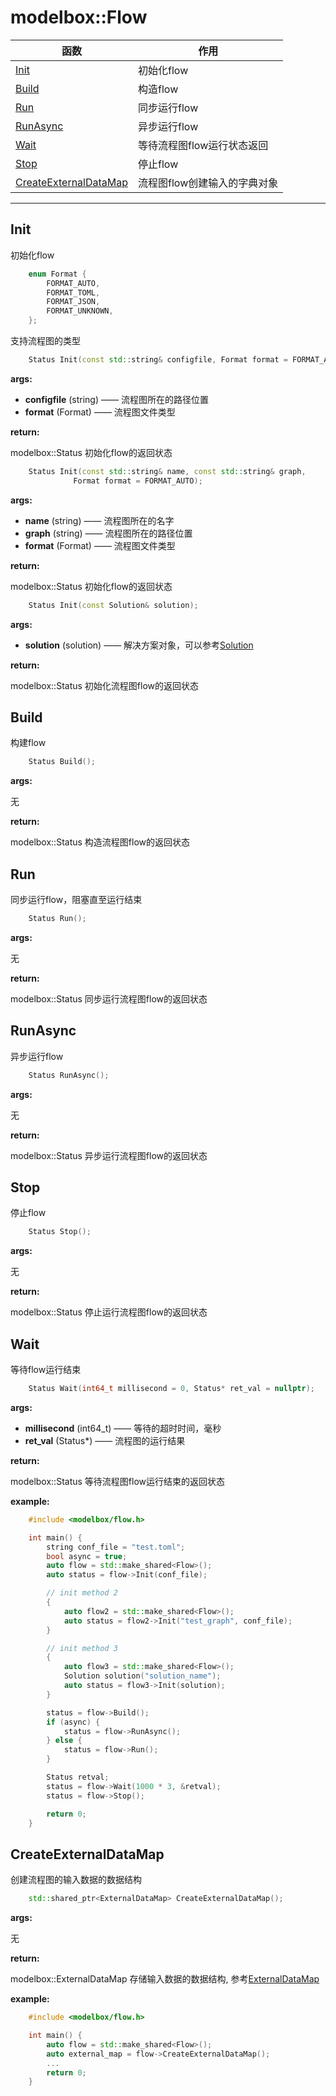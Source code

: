 # modelbox::Flow

|函数|作用|
|-|-|
|[Init](#init)|初始化flow|
|[Build](#build)|构造flow|
|[Run](#run)|同步运行flow|
|[RunAsync](#runasync)|异步运行flow|
|[Wait](#wait)|等待流程图flow运行状态返回|
|[Stop](#stop)|停止flow|
|[CreateExternalDataMap](#createexternaldatamap) | 流程图flow创建输入的字典对象|
---

## Init

初始化flow

```c++
    enum Format {
        FORMAT_AUTO,
        FORMAT_TOML,
        FORMAT_JSON,
        FORMAT_UNKNOWN,
    };
```

支持流程图的类型

```c++
    Status Init(const std::string& configfile, Format format = FORMAT_AUTO);
```

**args:**  

* **configfile** (string) ——  流程图所在的路径位置
* **format** (Format) —— 流程图文件类型

**return:**  

modelbox::Status  初始化flow的返回状态

```c++
    Status Init(const std::string& name, const std::string& graph,
              Format format = FORMAT_AUTO);
```

**args:**  

* **name** (string) ——  流程图所在的名字
* **graph** (string) —— 流程图所在的路径位置
* **format** (Format) —— 流程图文件类型

**return:**  

modelbox::Status  初始化flow的返回状态

```c++
    Status Init(const Solution& solution);
```

**args:**  

* **solution** (solution) ——  解决方案对象，可以参考[Solution](../c++/modelbox_solution.md)

**return:**  

modelbox::Status  初始化流程图flow的返回状态

## Build

构建flow

```c++
    Status Build();
```

**args:**  

无

**return:**  

modelbox::Status 构造流程图flow的返回状态

## Run

同步运行flow，阻塞直至运行结束

```c++
    Status Run();
```

**args:**  

无

**return:**  

modelbox::Status 同步运行流程图flow的返回状态

## RunAsync

异步运行flow

```c++
    Status RunAsync();
```

**args:**  

无

**return:**  

modelbox::Status 异步运行流程图flow的返回状态

## Stop

停止flow

```c++
    Status Stop();
```

**args:**  

无

**return:**  

modelbox::Status 停止运行流程图flow的返回状态

## Wait

等待flow运行结束

```c++
    Status Wait(int64_t millisecond = 0, Status* ret_val = nullptr);
```

**args:**  

* **millisecond** (int64_t) ——  等待的超时时间，毫秒
* **ret_val** (Status*) —— 流程图的运行结果

**return:**  

modelbox::Status 等待流程图flow运行结束的返回状态

**example:**  

```c++
    #include <modelbox/flow.h>

    int main() {
        string conf_file = "test.toml";
        bool async = true;
        auto flow = std::make_shared<Flow>();
        auto status = flow->Init(conf_file);

        // init method 2
        {   
            auto flow2 = std::make_shared<Flow>(); 
            auto status = flow2->Init("test_graph", conf_file);
        }

        // init method 3
        {
            auto flow3 = std::make_shared<Flow>(); 
            Solution solution("solution_name");
            auto status = flow3->Init(solution);
        }

        status = flow->Build();
        if (async) {
            status = flow->RunAsync();
        } else {
            status = flow->Run();
        }

        Status retval;
        status = flow->Wait(1000 * 3, &retval);
        status = flow->Stop();

        return 0;
    }

```

## CreateExternalDataMap

创建流程图的输入数据的数据结构

```c++
    std::shared_ptr<ExternalDataMap> CreateExternalDataMap();
```

**args:**  

无

**return:**  

modelbox::ExternalDataMap 存储输入数据的数据结构, 参考[ExternalDataMap](../c++/modelbox_externaldatamap.md)

**example:**  

```c++
    #include <modelbox/flow.h>

    int main() {
        auto flow = std::make_shared<Flow>();
        auto external_map = flow->CreateExternalDataMap();
        ...
        return 0;
    }
```
